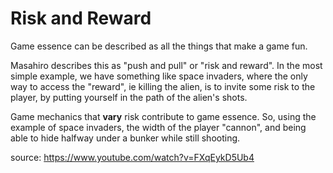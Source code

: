 # Risk and Reward

Game essence can be described as all the things that make a game fun. 

Masahiro describes this as "push and pull" or "risk and reward".
In the most simple example, we have something like space invaders, where the only way to access the "reward", ie killing the alien, is to invite some risk to the player, by putting yourself in the path of the alien's shots.

Game mechanics that __vary__ risk contribute to game essence. So, using the example of space invaders, the width of the player "cannon", and being able to hide halfway under a bunker while still shooting.

source: https://www.youtube.com/watch?v=FXqEykD5Ub4